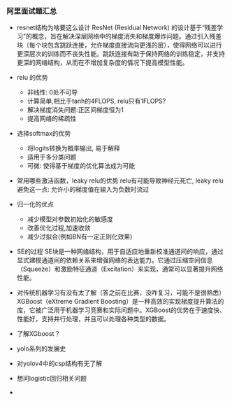 ### 阿里面试题汇总

- resnet结构为啥要这么设计
ResNet (Residual Network) 的设计基于“残差学习”的概念，旨在解决深层网络中的梯度消失和梯度爆炸问题。通过引入残差块（每个块包含跳跃连接，允许梯度直接流向更浅的层），使得网络可以进行更深层次的训练而不丧失性能。跳跃连接有助于保持网络的训练稳定，并支持更深的网络结构，从而在不增加复杂度的情况下提高模型性能。
- relu 的优势
    - 非线性: 0处不可导
    - 计算简单,相比于tanh的4FLOPS, relu只有1FLOPS?
    - 解决梯度消失问题:正区间梯度恒为1
    - 提高网络的稀疏性
- 选择softmax的优势
    - 将logits转换为概率输出, 易于解释
    - 适用于多分类问题
    - 可微: 使得基于梯度的优化算法成为可能
- 常用哪些激活函数，leaky relu的优势
relu有可能导致神经元死亡, leaky relu避免这一点: 允许小的梯度值在输入为负数时流过
- 归一化的优点
    - 减少模型对参数初始化的敏感度
    - 改善优化过程,加速收敛
    - 减少过拟合(例如BN有一定正则化效果)
- SE的过程
SE块是一种网络结构，用于自适应地重新校准通道间的响应，通过显式建模通道间的依赖关系来增强网络的表达能力。它通过压缩空间信息（Squeeze）和激励特征通道（Excitation）来实现，通常可以显著提升网络性能。

- 对传统机器学习有没有太了解（答之前在比赛，没咋复习，可能不是很熟悉）
XGBoost（eXtreme Gradient Boosting）是一种高效的实现梯度提升算法的库，它被广泛用于机器学习竞赛和实际问题中。XGBoost的优势在于速度快、性能好，支持并行处理，并且可以处理各种类型的数据。
- 了解XGboost？
- yolo系列的发展史
- 对yolov4中的csp结构有无了解
- 想问logistic回归相关问题
- 
